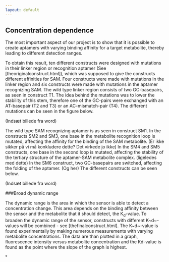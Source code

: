 ```yaml
---
layout: default
---
```

## Concentration dependence

The most important aspect of our project is to show that it is possible to create aptamers with varying binding affinity for a target metabolite, thereby leading to different detection ranges. 
To obtain this result, ten different constructs were designed with mutations in their linker region or recognition aptamer (See [theoriginalconstruct.html]), which was supposed to give the constructs different affinities for SAM.Four constructs were made with mutations in the linker region and six constructs were made with mutations in the aptamer recognizing SAM.The wild type linker region consists of two GC-basepairs, as seen in construct T1. The idea behind the mutations was to lower the stability of this stem, therefore one of the GC-pairs were exchanged with an AT-basepair (T2 and T3) or an AC-mismatch-pair (T4). The different mutations can be seen in the figure below. 

(Indsæt billede fra word) The wild type SAM recognizing aptamer is as seen in construct SM1. In the constructs SM2 and SM3, one base in the metabolite recognition loop is mutated, affecting the affinity for the binding of the SAM metabolite. (Er ikke sikker på vi må konkludere dette? Det virkede jo ikke)In the SM4 and SM5 constructs, one base in the second loop is mutated, affecting the stability of the tertiary structure of the aptamer-SAM metabolite complex. (ligeledes med dette)In the SM6 construct, two GC-basepairs are switched, affecting the folding of the aptamer. (Og her)The different constructs can be seen below.

(Indsæt billede fra word)

###Broad dynamic range

The dynamic range is the area in which the sensor is able to detect a concentration change. This area depends on the binding affinity between the sensor and the metabolite that it should detect, the K<sub>d</sub>-value. To broaden the dynamic range of the sensor, constructs with different K~d~-values will be combined - see [thefinalconstruct.html].The K~d~-value is found experimentally by making numerous measurements with varying metabolite concentrations. The data are than plotted in a graph, fluorescence intensity versus metabolite concentration and the Kd-value is found as the point where the slope of the graph is highest.

°